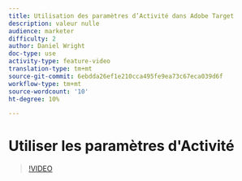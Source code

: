 ```yaml
---
title: Utilisation des paramètres d’Activité dans Adobe Target
description: valeur nulle
audience: marketer
difficulty: 2
author: Daniel Wright
doc-type: use
activity-type: feature-video
translation-type: tm+mt
source-git-commit: 6ebdda26ef1e210cca495fe9ea73c67eca039d6f
workflow-type: tm+mt
source-wordcount: '10'
ht-degree: 10%

---
```



# Utiliser les paramètres d&#39;Activité

>[!VIDEO](https://video.tv.adobe.com/v/17381/?quality=12)